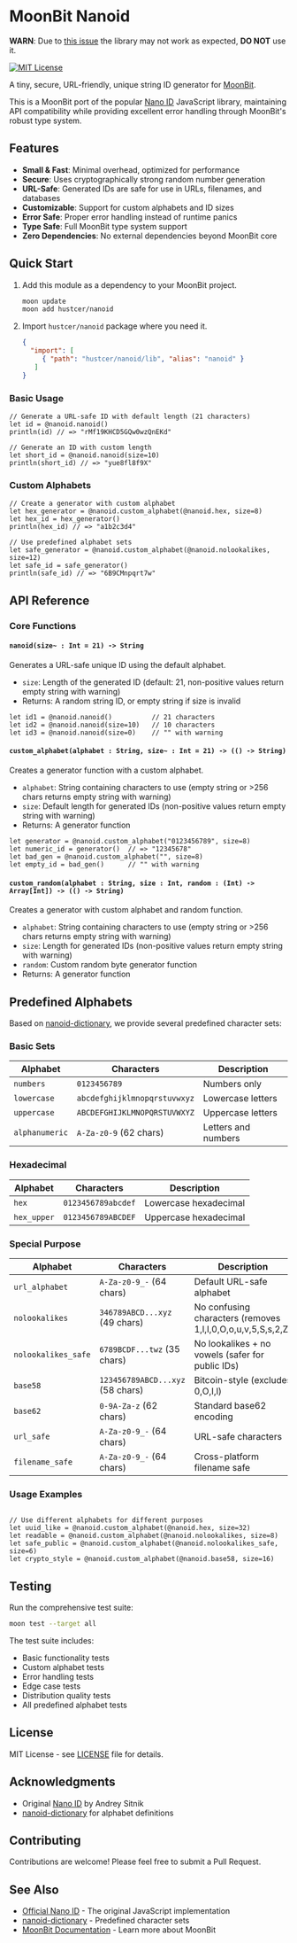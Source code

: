 # MoonBit Nanoid

**WARN**: Due to [this issue](https://github.com/moonbitlang/core/issues/1616) the library may not work as expected, **DO NOT** use it.

[![MIT License](https://img.shields.io/badge/license-MIT-blue.svg)](LICENSE)

A tiny, secure, URL-friendly, unique string ID generator for [MoonBit](https://moonbitlang.com/).

This is a MoonBit port of the popular [Nano ID](https://github.com/ai/nanoid) JavaScript library, maintaining API compatibility while providing excellent error handling through MoonBit's robust type system.

## Features

- **Small & Fast**: Minimal overhead, optimized for performance
- **Secure**: Uses cryptographically strong random number generation
- **URL-Safe**: Generated IDs are safe for use in URLs, filenames, and databases
- **Customizable**: Support for custom alphabets and ID sizes
- **Error Safe**: Proper error handling instead of runtime panics
- **Type Safe**: Full MoonBit type system support
- **Zero Dependencies**: No external dependencies beyond MoonBit core

## Quick Start

1. Add this module as a dependency to your MoonBit project.

   ```bash
   moon update
   moon add hustcer/nanoid
   ```

2. Import `hustcer/nanoid` package where you need it.

   ```json
   {
     "import": [
        { "path": "hustcer/nanoid/lib", "alias": "nanoid" }
      ]
   }
   ```

### Basic Usage

```moonbit
// Generate a URL-safe ID with default length (21 characters)
let id = @nanoid.nanoid()
println(id) // => "rMf19KHCD5GQw0wzQnEKd"

// Generate an ID with custom length
let short_id = @nanoid.nanoid(size=10)
println(short_id) // => "yue8fl8f9X"
```

### Custom Alphabets

```moonbit
// Create a generator with custom alphabet
let hex_generator = @nanoid.custom_alphabet(@nanoid.hex, size=8)
let hex_id = hex_generator()
println(hex_id) // => "a1b2c3d4"

// Use predefined alphabet sets
let safe_generator = @nanoid.custom_alphabet(@nanoid.nolookalikes, size=12)
let safe_id = safe_generator()
println(safe_id) // => "6B9CMnpqrt7w"
```

## API Reference

### Core Functions

#### `nanoid(size~ : Int = 21) -> String`

Generates a URL-safe unique ID using the default alphabet.

- `size`: Length of the generated ID (default: 21, non-positive values return empty string with warning)
- Returns: A random string ID, or empty string if size is invalid

```moonbit
let id1 = @nanoid.nanoid()          // 21 characters
let id2 = @nanoid.nanoid(size=10)   // 10 characters
let id3 = @nanoid.nanoid(size=0)    // "" with warning
```

#### `custom_alphabet(alphabet : String, size~ : Int = 21) -> (() -> String)`

Creates a generator function with a custom alphabet.

- `alphabet`: String containing characters to use (empty string or >256 chars returns empty string with warning)
- `size`: Default length for generated IDs (non-positive values return empty string with warning)
- Returns: A generator function

```moonbit
let generator = @nanoid.custom_alphabet("0123456789", size=8)
let numeric_id = generator()  // => "12345678"
let bad_gen = @nanoid.custom_alphabet("", size=8)
let empty_id = bad_gen()      // "" with warning
```

#### `custom_random(alphabet : String, size : Int, random : (Int) -> Array[Int]) -> (() -> String)`

Creates a generator with custom alphabet and random function.

- `alphabet`: String containing characters to use (empty string or >256 chars returns empty string with warning)
- `size`: Length for generated IDs (non-positive values return empty string with warning)
- `random`: Custom random byte generator function
- Returns: A generator function

## Predefined Alphabets

Based on [nanoid-dictionary](https://github.com/CyberAP/nanoid-dictionary), we provide several predefined character sets:

### Basic Sets

| Alphabet       | Characters                   | Description         |
| -------------- | ---------------------------- | ------------------- |
| `numbers`      | `0123456789`                 | Numbers only        |
| `lowercase`    | `abcdefghijklmnopqrstuvwxyz` | Lowercase letters   |
| `uppercase`    | `ABCDEFGHIJKLMNOPQRSTUVWXYZ` | Uppercase letters   |
| `alphanumeric` | `A-Za-z0-9` (62 chars)       | Letters and numbers |

### Hexadecimal

| Alphabet    | Characters         | Description           |
| ----------- | ------------------ | --------------------- |
| `hex`       | `0123456789abcdef` | Lowercase hexadecimal |
| `hex_upper` | `0123456789ABCDEF` | Uppercase hexadecimal |

### Special Purpose

| Alphabet            | Characters                       | Description                                                 |
| ------------------- | -------------------------------- | ----------------------------------------------------------- |
| `url_alphabet`      | `A-Za-z0-9_-` (64 chars)         | Default URL-safe alphabet                                   |
| `nolookalikes`      | `346789ABCD...xyz` (49 chars)    | No confusing characters (removes 1,l,I,0,O,o,u,v,5,S,s,2,Z) |
| `nolookalikes_safe` | `6789BCDF...twz` (35 chars)      | No lookalikes + no vowels (safer for public IDs)            |
| `base58`            | `123456789ABCD...xyz` (58 chars) | Bitcoin-style (excludes 0,O,I,l)                            |
| `base62`            | `0-9A-Za-z` (62 chars)           | Standard base62 encoding                                    |
| `url_safe`          | `A-Za-z0-9_-` (64 chars)         | URL-safe characters                                         |
| `filename_safe`     | `A-Za-z0-9_-` (64 chars)         | Cross-platform filename safe                                |

### Usage Examples

```moonbit

// Use different alphabets for different purposes
let uuid_like = @nanoid.custom_alphabet(@nanoid.hex, size=32)
let readable = @nanoid.custom_alphabet(@nanoid.nolookalikes, size=8)
let safe_public = @nanoid.custom_alphabet(@nanoid.nolookalikes_safe, size=6)
let crypto_style = @nanoid.custom_alphabet(@nanoid.base58, size=16)
```

## Testing

Run the comprehensive test suite:

```bash
moon test --target all
```

The test suite includes:

- Basic functionality tests
- Custom alphabet tests
- Error handling tests
- Edge case tests
- Distribution quality tests
- All predefined alphabet tests

## License

MIT License - see [LICENSE](LICENSE) file for details.

## Acknowledgments

- Original [Nano ID](https://github.com/ai/nanoid) by Andrey Sitnik
- [nanoid-dictionary](https://github.com/CyberAP/nanoid-dictionary) for alphabet definitions

## Contributing

Contributions are welcome! Please feel free to submit a Pull Request.

## See Also

- [Official Nano ID](https://github.com/ai/nanoid) - The original JavaScript implementation
- [nanoid-dictionary](https://github.com/CyberAP/nanoid-dictionary) - Predefined character sets
- [MoonBit Documentation](https://moonbitlang.com/docs/) - Learn more about MoonBit
